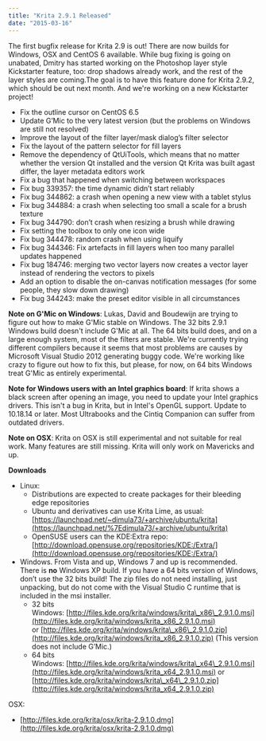 ```yaml
---
title: "Krita 2.9.1 Released"
date: "2015-03-16"
---
```


The first bugfix release for Krita 2.9 is out! There are now builds for Windows, OSX and CentOS 6 available. While bug fixing is going on unabated, Dmitry has started working on the Photoshop layer style Kickstarter feature, too: drop shadows already work, and the rest of the layer styles are coming.The goal is to have this feature done for Krita 2.9.2, which should be out next month. And we're working on a new Kickstarter project!

- Fix the outline cursor on CentOS 6.5
- Update G’Mic to the very latest version (but the problems on Windows are still not resolved)
- Improve the layout of the filter layer/⁠mask dialog’s filter selector
- Fix the layout of the pattern selector for fill layers
- Remove the dependency of QtUiTools, which means that no matter whether the version Qt installed and the version Qt Krita was built agast differ, the layer metadata editors work
- Fix a bug that happened when switching between workspaces
- Fix bug 339357: the time dynamic didn’t start reliably
- Fix bug 344862: a crash when opening a new view with a tablet stylus
- Fix bug 344884: a crash when selecting too small a scale for a brush texture
- Fix bug 344790: don’t crash when resizing a brush while drawing
- Fix setting the toolbox to only one icon wide
- Fix bug 344478: random crash when using liquify
- Fix bug 344346: Fix artefacts in fill layers when too many parallel updates happened
- Fix bug 184746: merging two vector layers now creates a vector layer instead of rendering the vectors to pixels
- Add an option to disable the on-canvas notification messages (for some people, they slow down drawing)
- Fix bug 344243: make the preset editor visible in all circumstances

**Note on G'Mic on Windows**: Lukas, David and Boudewijn are trying to figure out how to make G'Mic stable on Windows. The 32 bits 2.9.1 Windows build doesn't include G'Mic at all. The 64 bits build does, and on a large enough system, most of the filters are stable. We're currently trying different compilers because it seems that most problems are causes by Microsoft Visual Studio 2012 generating buggy code. We're working like crazy to figure out how to fix this, but please, for now, on 64 bits Windows treat G'Mic as entirely experimental.

**Note for Windows users with an Intel graphics board**: If krita shows a black screen after opening an image, you need to update your Intel graphics drivers. This isn't a bug in Krita, but in Intel's OpenGL support. Update to 10.18.14 or later. Most Ultrabooks and the Cintiq Companion can suffer from outdated drivers.

**Note on OSX**: Krita on OSX is still experimental and not suitable for real work. Many features are still missing. Krita will only work on Mavericks and up.

**Downloads**

- Linux:
    - Distributions are expected to create packages for their bleeding edge repositories
    - Ubuntu and derivatives can use Krita Lime, as usual: [https://launchpad.net/~dimula73/+archive/ubuntu/krita](https://launchpad.net/%7Edimula73/+archive/ubuntu/krita)
    - OpenSUSE users can the KDE:Extra repo: [http://download.opensuse.org/repositories/KDE:/Extra/](http://download.opensuse.org/repositories/KDE:/Extra/)
- Windows. From Vista and up, Windows 7 and up is recommended. There is **no** Windows XP build. If you have a 64 bits version of Windows, don’t use the 32 bits build! The zip files do not need installing, just unpacking, but do not come with the Visual Studio C runtime that is included in the msi installer.
    - 32 bits Windows: [http://files.kde.org/krita/windows/krita\_x86\_2.9.1.0.msi](http://files.kde.org/krita/windows/krita_x86_2.9.1.0.msi) or [http://files.kde.org/krita/windows/krita\_x86\_2.9.1.0.zip](http://files.kde.org/krita/windows/krita_x86_2.9.1.0.zip) (This version does not include G’Mic.)
    - 64 bits Windows: [http://files.kde.org/krita/windows/krita\_x64\_2.9.1.0.msi](http://files.kde.org/krita/windows/krita_x64_2.9.1.0.msi) or [http://files.kde.org/krita/windows/krita\_x64\_2.9.1.0.zip](http://files.kde.org/krita/windows/krita_x64_2.9.1.0.zip)

OSX:

- [http://files.kde.org/krita/osx/krita-2.9.1.0.dmg](http://files.kde.org/krita/osx/krita-2.9.1.0.dmg)
